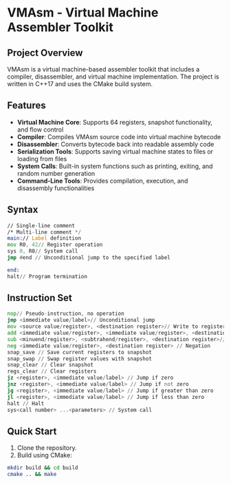 # VMAsm - Virtual Machine Assembler Toolkit

## Project Overview
VMAsm is a virtual machine-based assembler toolkit that includes a compiler, disassembler, and virtual machine implementation. The project is written in C++17 and uses the CMake build system.

## Features
- **Virtual Machine Core**: Supports 64 registers, snapshot functionality, and flow control
- **Compiler**: Compiles VMAsm source code into virtual machine bytecode
- **Disassembler**: Converts bytecode back into readable assembly code
- **Serialization Tools**: Supports saving virtual machine states to files or loading from files
- **System Calls**: Built-in system functions such as printing, exiting, and random number generation
- **Command-Line Tools**: Provides compilation, execution, and disassembly functionalities

## Syntax
```asm
// Single-line comment
/* Multi-line comment */
main:// Label definition
mov R0, 42// Register operation
sys 0, R0// System call
jmp #end // Unconditional jump to the specified label

end:
halt// Program termination
```

## Instruction Set
```asm
nop// Pseudo-instruction, no operation
jmp <immediate value/label>// Unconditional jump
mov <source value/register>, <destination register>// Write to register
add <immediate value/register>, <immediate value/register>, <destination register>// Addition
sub <minuend/register>, <subtrahend/register>, <destination register>// Subtraction
neg <immediate value/register>, <destination register> // Negation
snap_save // Save current registers to snapshot
snap_swap // Swap register values with snapshot
snap_clear // Clear snapshot
regs_clear // Clear registers
jz <register>, <immediate value/label> // Jump if zero
jnz <register>, <immediate value/label> // Jump if not zero
jg <register>, <immediate value/label> // Jump if greater than zero
jl <register>, <immediate value/label> // Jump if less than zero
halt // Halt
sys<call number> ...<parameters> // System call
```

## Quick Start
1. Clone the repository.
2. Build using CMake:
```bash
mkdir build && cd build
cmake .. && make
```